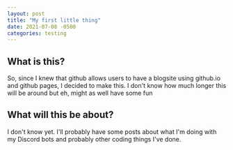 ```yaml
---
layout: post
title: "My first little thing"
date: 2021-07-08 -0500
categories: testing
---
```

## What is this?
So, since I knew that github allows users to have a blogsite using github.io and github pages, I decided to make this. I don't know how much longer this will be around but eh, might as well have some fun

## What will this be about?
I don't know yet. I'll probably have some posts about what I'm doing with my Discord bots and probably other coding things I've done.

<script src="https://utteranc.es/client.js"
        repo="Just-Jojo/Just-Jojo.github.io"
        issue-term="pathname"
        label="Comments"
        theme="github-light"
        crossorigin="anonymous"
        async>
</script>